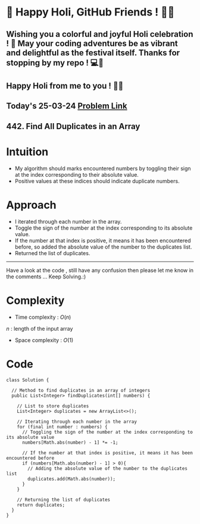 # 🎉 Happy Holi, GitHub Friends ! 🌈🎨

## Wishing you a colorful and joyful Holi celebration ! 🥳 May your coding adventures be as vibrant and delightful as the festival itself. Thanks for stopping by my repo ! 💻🌟

## Happy Holi from me to you ! 🎊🎉

## Today's 25-03-24 [Problem Link](https://leetcode.com/problems/find-all-duplicates-in-an-array/description/?envType=daily-question&envId=2024-03-25)
## 442. Find All Duplicates in an Array

# Intuition
<!-- Describe your first thoughts on how to solve this problem. -->
- My algorithm should marks encountered numbers by toggling their sign at the index corresponding to their absolute value.
- Positive values at these indices should indicate duplicate numbers.
# Approach
<!-- Describe your approach to solving the problem. -->
- I iterated through each number in the array.
- Toggle the sign of the number at the index corresponding to its absolute value.
- If the number at that index is positive, it means it has been encountered before, so added the absolute value of the number to the duplicates list.
- Returned the list of duplicates.

---
Have a look at the code , still have any confusion then please let me know in the comments ... Keep Solving.:)
# Complexity
- Time complexity : $O(n)$
<!-- Add your time complexity here, e.g. $$O(n)$$ -->
$n$ : length of the input array
- Space complexity : $O(1)$
<!-- Add your space complexity here, e.g. $$O(n)$$ -->

# Code
```
class Solution {

  // Method to find duplicates in an array of integers
  public List<Integer> findDuplicates(int[] numbers) {
   
    // List to store duplicates
    List<Integer> duplicates = new ArrayList<>();

    // Iterating through each number in the array
    for (final int number : numbers) {
      // Toggling the sign of the number at the index corresponding to its absolute value
      numbers[Math.abs(number) - 1] *= -1;
      
      // If the number at that index is positive, it means it has been encountered before
      if (numbers[Math.abs(number) - 1] > 0){
        // Adding the absolute value of the number to the duplicates list
        duplicates.add(Math.abs(number));
      }
    }
    
    // Returning the list of duplicates
    return duplicates;
  }
}
```